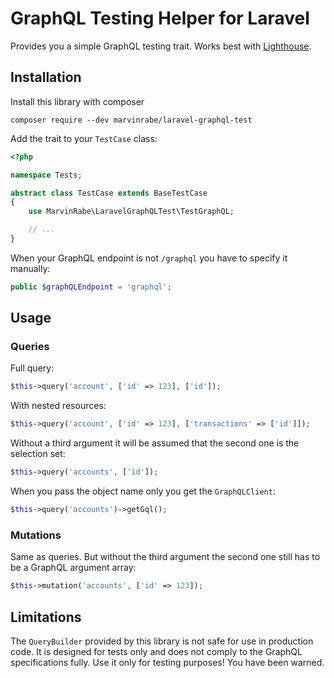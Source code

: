 # GraphQL Testing Helper for Laravel

Provides you a simple GraphQL testing trait. Works best with [Lighthouse](https://lighthouse-php.com/).

## Installation

Install this library with composer

    composer require --dev marvinrabe/laravel-graphql-test

Add the trait to your `TestCase` class:

```php
<?php

namespace Tests;

abstract class TestCase extends BaseTestCase
{
    use MarvinRabe\LaravelGraphQLTest\TestGraphQL;

    // ...
}
```

When your GraphQL endpoint is not `/graphql` you have to specify it manually:

````php
public $graphQLEndpoint = 'graphql';
````

## Usage

### Queries

Full query:

```php
$this->query('account', ['id' => 123], ['id']);
```

With nested resources:

```php
$this->query('account', ['id' => 123], ['transactions' => ['id']]);
```

Without a third argument it will be assumed that the second one is the selection set:

```php
$this->query('accounts', ['id']);
```

When you pass the object name only you get the `GraphQLClient`:

```php
$this->query('accounts')->getGql();
```

### Mutations

Same as queries. But without the third argument the second one still has to be a GraphQL argument array: 

```php
$this->mutation('accounts', ['id' => 123]); 
```

## Limitations

The `QueryBuilder` provided by this library is not safe for use in production code. It is designed for tests only and does not comply to the GraphQL specifications fully. Use it only for testing purposes! You have been warned.
